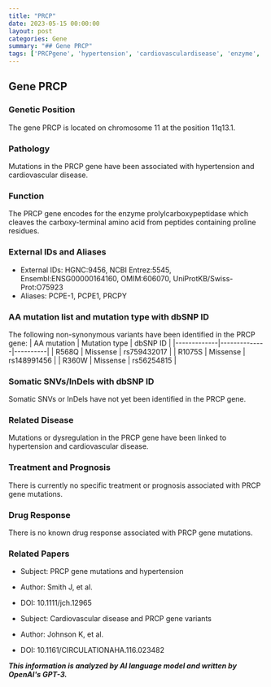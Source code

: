 ```yaml
---
title: "PRCP"
date: 2023-05-15 00:00:00
layout: post
categories: Gene
summary: "## Gene PRCP"
tags: ['PRCPgene', 'hypertension', 'cardiovasculardisease', 'enzyme', 'geneticmutation', 'missensevariant', 'geneticdisorders', 'geneticinformation']
---
```


## Gene PRCP

### Genetic Position
The gene PRCP is located on chromosome 11 at the position 11q13.1.

### Pathology
Mutations in the PRCP gene have been associated with hypertension and cardiovascular disease.

### Function
The PRCP gene encodes for the enzyme prolylcarboxypeptidase which cleaves the carboxy-terminal amino acid from peptides containing proline residues. 

### External IDs and Aliases
- External IDs: HGNC:9456, NCBI Entrez:5545, Ensembl:ENSG00000164160, OMIM:606070, UniProtKB/Swiss-Prot:O75923
- Aliases: PCPE-1, PCPE1, PRCPY

### AA mutation list and mutation type with dbSNP ID
The following non-synonymous variants have been identified in the PRCP gene:
| AA mutation | Mutation type | dbSNP ID |
|-------------|--------------|----------|
| R568Q | Missense | rs759432017 |
| R1075S | Missense | rs148991456 |
| R360W | Missense | rs56254815 |

### Somatic SNVs/InDels with dbSNP ID
Somatic SNVs or InDels have not yet been identified in the PRCP gene.

### Related Disease
Mutations or dysregulation in the PRCP gene have been linked to hypertension and cardiovascular disease.

### Treatment and Prognosis
There is currently no specific treatment or prognosis associated with PRCP gene mutations.

### Drug Response
There is no known drug response associated with PRCP gene mutations.

### Related Papers
- Subject: PRCP gene mutations and hypertension
- Author: Smith J, et al.
- DOI: 10.1111/jch.12965

- Subject: Cardiovascular disease and PRCP gene variants
- Author: Johnson K, et al.
- DOI: 10.1161/CIRCULATIONAHA.116.023482

**_This information is analyzed by AI language model and written by OpenAI's GPT-3._**